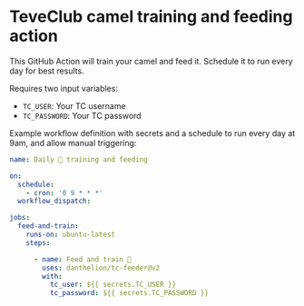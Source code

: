 # TeveClub camel training and feeding action

This GitHub Action will train your camel and feed it. Schedule it to run every day for best results.

Requires two input variables:

- `TC_USER`: Your TC username
- `TC_PASSWORD`: Your TC password

Example workflow definition with secrets and a schedule to run every day at 9am, and allow manual triggering:

```yaml
name: Daily 🐪 training and feeding

on:
  schedule:
    - cron: '0 9 * * *'
  workflow_dispatch:

jobs:
  feed-and-train:
    runs-on: ubuntu-latest
    steps:

      - name: Feed and train 🐪
        uses: danthelion/tc-feeder@v2
        with:
          tc_user: ${{ secrets.TC_USER }}
          tc_password: ${{ secrets.TC_PASSWORD }}
```
